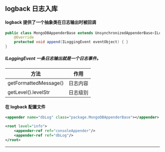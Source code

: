 ## logback 日志入库

#### logback 提供了一个抽象类在日志输出时被回调

```java
public class MongoDBAppenderBase extends UnsynchronizedAppenderBase<ILoggingEvent> {
    @Override
    protected void append(ILoggingEvent eventObject) { }
}
```

##### ILoggingEvent 一条日志输出就是一个日志事件。

| 方法                  | 作用     |
| --------------------- | -------- |
| getFormattedMessage() | 日志内容 |
| getLevel().levelStr   | 日志级别 |

#### 在 logback 配置文件

```xml
<appender name="dbLog" class="package.MongoDBAppenderBase"></appender>

<root level="info">
    <appender-ref ref="consoleAppender"/>
    <appender-ref ref="dbLog"/>
</root>
```

---

